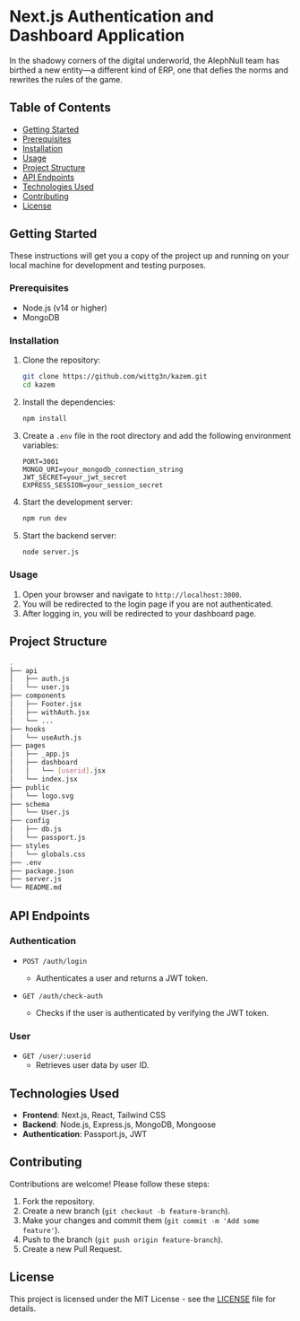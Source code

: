 
# Next.js Authentication and Dashboard Application
In the shadowy corners of the digital underworld, the AlephNull team has birthed a new entity—a different kind of ERP, one that defies the norms and rewrites the rules of the game.

## Table of Contents

- [Getting Started](#getting-started)
- [Prerequisites](#prerequisites)
- [Installation](#installation)
- [Usage](#usage)
- [Project Structure](#project-structure)
- [API Endpoints](#api-endpoints)
- [Technologies Used](#technologies-used)
- [Contributing](#contributing)
- [License](#license)

## Getting Started

These instructions will get you a copy of the project up and running on your local machine for development and testing purposes.

### Prerequisites

- Node.js (v14 or higher)
- MongoDB

### Installation

1. Clone the repository:
   ```sh
   git clone https://github.com/wittg3n/kazem.git
   cd kazem
   ```

2. Install the dependencies:
   ```sh
   npm install
   ```

3. Create a `.env` file in the root directory and add the following environment variables:
   ```env
   PORT=3001
   MONGO_URI=your_mongodb_connection_string
   JWT_SECRET=your_jwt_secret
   EXPRESS_SESSION=your_session_secret
   ```

4. Start the development server:
   ```sh
   npm run dev
   ```

5. Start the backend server:
   ```sh
   node server.js
   ```

### Usage

1. Open your browser and navigate to `http://localhost:3000`.
2. You will be redirected to the login page if you are not authenticated.
3. After logging in, you will be redirected to your dashboard page.

## Project Structure

```bash
.
├── api
│   ├── auth.js
│   └── user.js
├── components
│   ├── Footer.jsx
│   ├── withAuth.jsx
│   └── ...
├── hooks
│   └── useAuth.js
├── pages
│   ├── _app.js
│   ├── dashboard
│   │   └── [userid].jsx
│   └── index.jsx
├── public
│   └── logo.svg
├── schema
│   └── User.js
├── config
│   ├── db.js
│   └── passport.js
├── styles
│   └── globals.css
├── .env
├── package.json
├── server.js
└── README.md
```

## API Endpoints

### Authentication

- `POST /auth/login`
  - Authenticates a user and returns a JWT token.

- `GET /auth/check-auth`
  - Checks if the user is authenticated by verifying the JWT token.

### User

- `GET /user/:userid`
  - Retrieves user data by user ID.

## Technologies Used

- **Frontend**: Next.js, React, Tailwind CSS
- **Backend**: Node.js, Express.js, MongoDB, Mongoose
- **Authentication**: Passport.js, JWT

## Contributing

Contributions are welcome! Please follow these steps:

1. Fork the repository.
2. Create a new branch (`git checkout -b feature-branch`).
3. Make your changes and commit them (`git commit -m 'Add some feature'`).
4. Push to the branch (`git push origin feature-branch`).
5. Create a new Pull Request.

## License

This project is licensed under the MIT License - see the [LICENSE](LICENSE) file for details.
